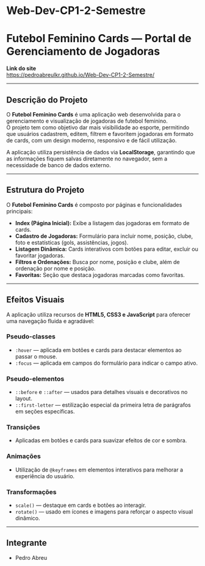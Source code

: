# Web-Dev-CP1-2-Semestre

# Futebol Feminino Cards — Portal de Gerenciamento de Jogadoras  

**Link do site**  
https://pedroabreulkr.github.io/Web-Dev-CP1-2-Semestre/

---

## Descrição do Projeto  
O **Futebol Feminino Cards** é uma aplicação web desenvolvida para o gerenciamento e visualização de jogadoras de futebol feminino.  
O projeto tem como objetivo dar mais visibilidade ao esporte, permitindo que usuários cadastrem, editem, filtrem e favoritem jogadoras em formato de cards, com um design moderno, responsivo e de fácil utilização.  

A aplicação utiliza persistência de dados via **LocalStorage**, garantindo que as informações fiquem salvas diretamente no navegador, sem a necessidade de banco de dados externo.  

---

## Estrutura do Projeto  
O **Futebol Feminino Cards** é composto por páginas e funcionalidades principais:  

- **Index (Página Inicial):** Exibe a listagem das jogadoras em formato de cards.  
- **Cadastro de Jogadoras:** Formulário para incluir nome, posição, clube, foto e estatísticas (gols, assistências, jogos).  
- **Listagem Dinâmica:** Cards interativos com botões para editar, excluir ou favoritar jogadoras.  
- **Filtros e Ordenações:** Busca por nome, posição e clube, além de ordenação por nome e posição.  
- **Favoritas:** Seção que destaca jogadoras marcadas como favoritas.  

---

## Efeitos Visuais  
A aplicação utiliza recursos de **HTML5, CSS3 e JavaScript** para oferecer uma navegação fluida e agradável:  

### Pseudo-classes  
- `:hover` — aplicada em botões e cards para destacar elementos ao passar o mouse.  
- `:focus` — aplicada em campos do formulário para indicar o campo ativo.  

### Pseudo-elementos  
- `::before` e `::after` — usados para detalhes visuais e decorativos no layout.  
- `::first-letter` — estilização especial da primeira letra de parágrafos em seções específicas.  

### Transições  
- Aplicadas em botões e cards para suavizar efeitos de cor e sombra.  

### Animações  
- Utilização de `@keyframes` em elementos interativos para melhorar a experiência do usuário.  

### Transformações  
- `scale()` — destaque em cards e botões ao interagir.  
- `rotate()` — usado em ícones e imagens para reforçar o aspecto visual dinâmico.  

---

## Integrante
- Pedro Abreu
